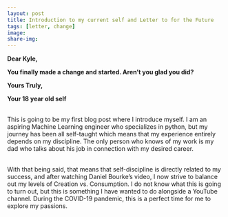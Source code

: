 ```yaml
---
layout: post
title: Introduction to my current self and Letter to for the Future
tags: [letter, change]
image: 
share-img: 
---
```


__Dear Kyle,__
<br>

__You finally made a change and started. Aren’t you glad you did?__
<br>

__Yours Truly,__
<br>

__Your 18 year old self__

<br>This is going to be my first blog post where I introduce myself. I am an aspiring Machine Learning engineer who specializes in python, but my journey has been all self-taught which means that my experience entirely depends on my discipline. The only person who knows of my work is my dad who talks about his job in connection with my desired career. 

<br>With that being said, that means that self-discipline is directly related to my success, and after watching Daniel Bourke’s video, I now strive to balance out my levels of Creation vs. Consumption. I do not know what this is going to turn out, but this is something I have wanted to do alongside a YouTube channel. During the COVID-19 pandemic, this is a perfect time for me to explore my passions.
